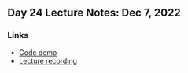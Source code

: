 ## Day 24 Lecture Notes: Dec 7, 2022

### Links

* [Code demo](https://github.com/FrancisBourgouin/lectures-2022-telus-nov-14)
* [Lecture recording](https://vimeo.com/779385810/c16efd6296)